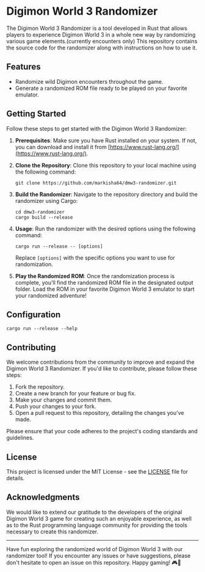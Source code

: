 
# Digimon World 3 Randomizer

The Digimon World 3 Randomizer is a tool developed in Rust that allows players to experience Digimon World 3 in a whole new way by randomizing various game elements.(currently encounters only) This repository contains the source code for the randomizer along with instructions on how to use it.

## Features

- Randomize wild Digimon encounters throughout the game.
- Generate a randomized ROM file ready to be played on your favorite emulator.

## Getting Started

Follow these steps to get started with the Digimon World 3 Randomizer:

1. **Prerequisites**: Make sure you have Rust installed on your system. If not, you can download and install it from [https://www.rust-lang.org/](https://www.rust-lang.org/).

2. **Clone the Repository**: Clone this repository to your local machine using the following command:
   ```shell
   git clone https://github.com/markisha64/dmw3-randomizer.git
   ```

3. **Build the Randomizer**: Navigate to the repository directory and build the randomizer using Cargo:
   ```shell
   cd dmw3-randomizer
   cargo build --release
   ```

4. **Usage**: Run the randomizer with the desired options using the following command:
   ```shell
   cargo run --release -- [options]
   ```
   Replace `[options]` with the specific options you want to use for randomization.

5. **Play the Randomized ROM**: Once the randomization process is complete, you'll find the randomized ROM file in the designated output folder. Load the ROM in your favorite Digimon World 3 emulator to start your randomized adventure!

## Configuration
   ```shell
   cargo run --release --help
   
   ```

## Contributing

We welcome contributions from the community to improve and expand the Digimon World 3 Randomizer. If you'd like to contribute, please follow these steps:

1. Fork the repository.
2. Create a new branch for your feature or bug fix.
3. Make your changes and commit them.
4. Push your changes to your fork.
5. Open a pull request to this repository, detailing the changes you've made.

Please ensure that your code adheres to the project's coding standards and guidelines.

## License

This project is licensed under the MIT License - see the [LICENSE](LICENSE) file for details.

## Acknowledgments

We would like to extend our gratitude to the developers of the original Digimon World 3 game for creating such an enjoyable experience, as well as to the Rust programming language community for providing the tools necessary to create this randomizer.

---

Have fun exploring the randomized world of Digimon World 3 with our randomizer tool! If you encounter any issues or have suggestions, please don't hesitate to open an issue on this repository. Happy gaming! 🎮🐾